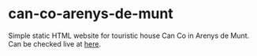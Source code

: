 # can-co-arenys-de-munt

Simple static HTML website for touristic house Can Co in Arenys de Munt. Can be checked live at [here](http://www.canco.cat).
